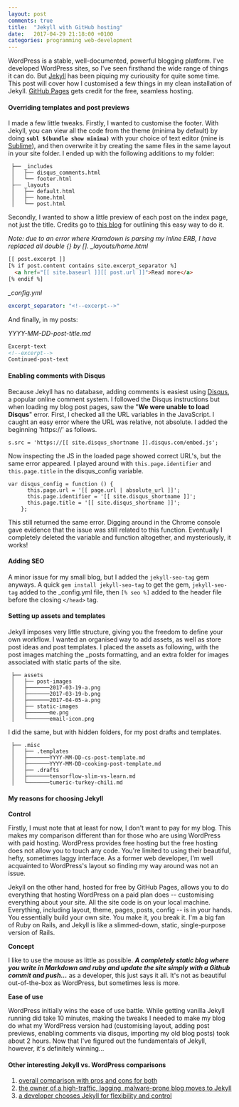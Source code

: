 ```yaml
---
layout: post
comments: true
title:  "Jekyll with GitHub hosting"
date:   2017-04-29 21:18:00 +0100
categories: programming web-development
---
```


WordPress is a stable, well-documented, powerful blogging platform. I've developed WordPress sites, so I've seen firsthand the wide range of things it can do. But [Jekyll](https://jekyllrb.com) has been piquing my curiousity for quite some time. This post will cover how I customised a few things in my clean installation of Jekyll. [GitHub Pages](https://pages.github.com) gets credit for the free, seamless hosting.

<!--excerpt-->

<h4>Overriding templates and post previews</h4>

I made a few little tweaks. Firstly, I wanted to customise the footer. With Jekyll, you can view all the code from the theme (minima by default) by doing **```subl $(bundle show minima)```** with your choice of text editor (mine is [Sublime](https://www.sublimetext.com/3)), and then overwrite it by creating the same files in the same layout in your site folder. I ended up with the following additions to my folder&#58;

```
 ├── _includes
 │   ├── disqus_comments.html
 │   └── footer.html
 ├── _layouts
 │   ├── default.html
 │   ├── home.html
 │   └── post.html
 ```

Secondly, I wanted to show a little preview of each post on the index page, not just the title. Credits go to [this blog](https://wesleytsai.io/2015/07/06/create-post-previews-for-jekyll-blogs/) for outlining this easy way to do it.

*Note&#58; due to an error where Kramdown is parsing my inline ERB, I have replaced all double {} by [].*
*_layouts/home.html*

```html
[[ post.excerpt ]]
[% if post.content contains site.excerpt_separator %]
  <a href="[[ site.baseurl ]][[ post.url ]]">Read more</a>
[% endif %]
```

*_config.yml*
```YAML
excerpt_separator: "<!--excerpt-->"
```
And finally, in my posts:

*YYYY-MM-DD-post-title.md*
```markdown
Excerpt-text
<!--excerpt-->
Continued-post-text
```

<h4>Enabling comments with Disqus</h4>

Because Jekyll has no database, adding comments is easiest using [Disqus](https://disqus.com/), a popular online comment system. I followed the Disqus instructions but when loading my blog post pages, saw the "**We were unable to load Disqus**" error. First, I checked all the URL variables in the JavaScript. I caught an easy error where the URL was relative, not absolute. I added the beginning 'https://' as follows.

```html+erb
s.src = 'https://[[ site.disqus_shortname ]].disqus.com/embed.js';
```

Now inspecting the JS in the loaded page showed correct URL's, but the same error appeared. I played around with ```this.page.identifier``` and ```this.page.title``` in the disqus_config variable.

```
var disqus_config = function () {
      this.page.url = '[[ page.url | absolute_url ]]';
      this.page.identifier = '[[ site.disqus_shortname ]]';
      this.page.title = '[[ site.disqus_shortname ]]';
    };
```
This still returned the same error. Digging around in the Chrome console gave evidence that the issue was still related to this function. Eventually I completely deleted the variable and function altogether, and mysteriously, it works!

<h4>Adding SEO</h4>

A minor issue for my small blog, but I added the ```jekyll-seo-tag``` gem anyways. A quick ```gem install jekyll-seo-tag``` to get the gem, ```jekyll-seo-tag``` added to the _config.yml file, then ```[% seo %]``` added to the header file before the closing ```</head>``` tag.

<h4>Setting up assets and templates</h4>

Jekyll imposes very little structure, giving you the freedom to define your own workflow. I wanted an organised way to add assets, as well as store post ideas and post templates. I placed the assets as following, with the post images matching the _posts formatting, and an extra folder for images associated with static parts of the site.

```
 ├── assets
 │   ├── post-images
 │   ├───────2017-03-19-a.png
 │   ├───────2017-03-19-b.png
 │   ├───────2017-04-05-a.png
 │   ├── static-images
 │   ├───────me.png
 │   └───────email-icon.png
 ```
I did the same, but with hidden folders, for my post drafts and templates.

```
 ├── .misc
 │   ├── .templates
 │   ├───────YYYY-MM-DD-cs-post-template.md
 │   ├───────YYYY-MM-DD-cooking-post-template.md
 │   ├── .drafts
 │   ├───────tensorflow-slim-vs-learn.md
 │   └───────tumeric-turkey-chili.md
 ```

<h4>My reasons for choosing Jekyll</h4>

**Control**

Firstly, I must note that at least for now, I don't want to pay for my blog. This makes my comparison different than for those who are using WordPress with paid hosting. WordPress provides free hosting but the free hosting does not allow you to touch any code. You're limited to using their beautiful, hefty, sometimes laggy interface. As a former web developer, I'm well acquainted to WordPress's layout so finding my way around was not an issue.

Jekyll on the other hand, hosted for free by GitHub Pages, allows you to do everything that hosting WordPress on a paid plan does -- customising everything about your site. All the site code is on your local machine. Everything, including layout, theme, pages, posts, config -- is in your hands. You essentially build your own site. You make it, you break it. I'm a big fan of Ruby on Rails, and Jekyll is like a slimmed-down, static, single-purpose version of Rails.

**Concept**

I like to use the mouse as little as possible. ***A completely static blog where you write in Markdown and ruby and update the site simply with a Github commit and push...*** as a developer, this just says it all. It's not as beautiful out-of-the-box as WordPress, but sometimes less is more.

**Ease of use**

WordPress initially wins the ease of use battle. While getting vanilla Jekyll running did take 10 minutes, making the tweaks I needed to make my blog do what my WordPress version had (customising layout, adding post previews, enabling comments via disqus, importing my old blog posts) took about 2 hours. Now that I've figured out the fundamentals of Jekyll, however, it's definitely winning...



<h4>Other interesting Jekyll vs. WordPress comparisons</h4>

1. [overall comparison with pros and cons for both](https://www.slant.co/versus/999/1006/~wordpress_vs_jekyll)
2. [the owner of a high-traffic, lagging, malware-prone blog moves to Jekyll](https://www.sitepoint.com/wordpress-vs-jekyll-might-want-make-switch/)
3. [a developer chooses Jekyll for flexibility and control](http://progur.com/2016/08/jekyll-vs-wordpress.html)



